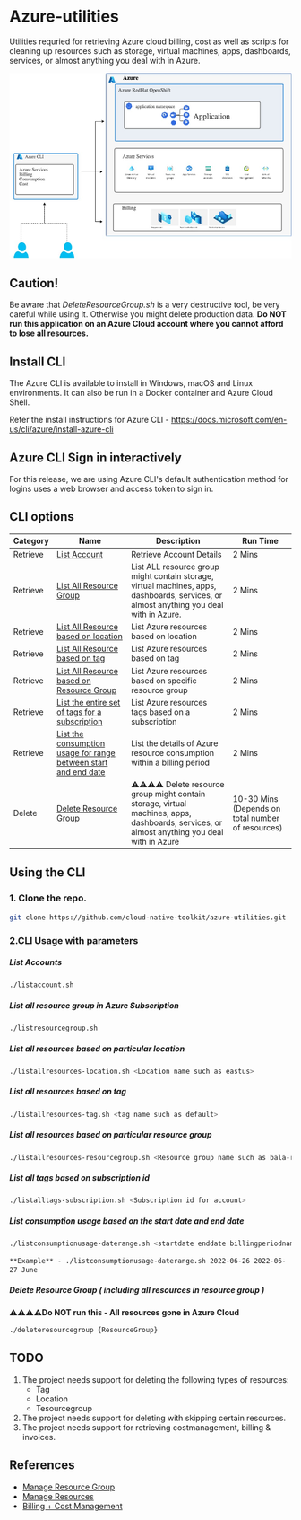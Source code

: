 # Azure-utilities
Utilities requried for retrieving Azure cloud billing, cost as well as scripts for cleaning up resources such as storage, virtual machines, apps, dashboards, services, or almost anything you deal with in Azure.

![Azure Cloud CLI](images/Azure-CLI-Azure%20-%20CLI.jpg)

## Caution!

Be aware that *DeleteResourceGroup.sh* is a very destructive tool, be very careful while using it. Otherwise you might delete production data. **Do NOT run this application on an Azure Cloud account where you cannot afford to lose all resources.**

## Install CLI 

The Azure CLI is available to install in Windows, macOS and Linux environments. It can also be run in a Docker container and Azure Cloud Shell.

Refer the install instructions for Azure CLI - https://docs.microsoft.com/en-us/cli/azure/install-azure-cli

## Azure CLI Sign in interactively
For this release, we are using Azure CLI's default authentication method for logins uses a web browser and access token to sign in.


## CLI options

| Category | Name                                                                       | Description          | Run Time |
|--------|----------------------------------------------------------------------------|----------------------|----------|
| Retrieve    | [List Account](./listaccount.sh)    | Retrieve Account Details       | 2 Mins   |
| Retrieve    | [List All Resource Group ](./listallresourcegroup.sh)    | List ALL resource group might contain storage, virtual machines, apps, dashboards, services, or almost anything you deal with in Azure.       | 2 Mins   |
| Retrieve    | [List All Resource based on location ](./listallresources-location.sh)    | List Azure resources based on location| 2 Mins   |
| Retrieve    | [List All Resource based on tag ](./listallresources-tag.sh)    | List Azure resources based on tag| 2 Mins   |
| Retrieve    | [List All Resource based on Resource Group ](./listallresources-resourcegroup.sh)    | List Azure resources based on specific resource group| 2 Mins   |
| Retrieve    | [List the entire set of tags for a subscription](./listalltags-subscription.sh)    | List Azure resources tags based on a subscription| 2 Mins   |
| Retrieve    | [List the consumption usage for range between start and end date](./listconsumptionusage-daterange.sh)    | List the details of Azure resource consumption within a billing period| 2 Mins   |
| Delete    | [Delete Resource Group](./deleteresourcegroup.sh) |⚠️⚠️⚠️⚠️ Delete resource group might contain storage, virtual machines, apps, dashboards, services, or almost anything you deal with in Azure | 10-30 Mins (Depends on total number of resources)  |

## Using the CLI

### 1. Clone the repo.

   ```bash
   git clone https://github.com/cloud-native-toolkit/azure-utilities.git
   ```


### 2.CLI Usage with parameters

   ##### List Accounts
   ```bash
   ./listaccount.sh
   ```

   ##### List all resource group in Azure Subscription
   ```bash
   ./listresourcegroup.sh
   ```

   ##### List all resources based on particular location
   ```bash
   ./listallresources-location.sh <Location name such as eastus>
   ```
   
   ##### List all resources based on tag
   ```bash
   ./listallresources-tag.sh <tag name such as default> 
   ```
   
   ##### List all resources based on particular resource group
   ```bash
   ./listallresources-resourcegroup.sh <Resource group name such as bala-rg>
   ```

   ##### List all tags based on subscription id
   ```bash
   ./listalltags-subscription.sh <Subscription id for account>
   ```

   ##### List consumption usage based on the start date and end date
   ```bash
   ./listconsumptionusage-daterange.sh <startdate enddate billingperiodname>
   ```
    **Example** - ./listconsumptionusage-daterange.sh 2022-06-26 2022-06-27 June
   
   ##### Delete Resource Group ( including all resources in resource group  )

   ⚠️⚠️⚠️⚠️**Do NOT run this - All resources gone in Azure Cloud**

   ```bash
   ./deleteresourcegroup {ResourceGroup}
   ```
   
## TODO

1. The project needs support for deleting the following types of resources:
   - Tag
   - Location
   - Tesourcegroup
2. The project needs support for deleting with skipping certain resources.
3. The project needs support for retrieving costmanagement, billing & invoices.

## References
- [Manage Resource Group](https://docs.microsoft.com/en-us/azure/azure-resource-manager/management/manage-resource-groups-cli)
- [Manage Resources](https://docs.microsoft.com/en-us/azure/azure-resource-manager/management/manage-resources-cli)
- [Billing + Cost Management](https://docs.microsoft.com/en-us/cli/azure/service-page/azure%20cost%20management%20+%20billing?view=azure-cli-latest)